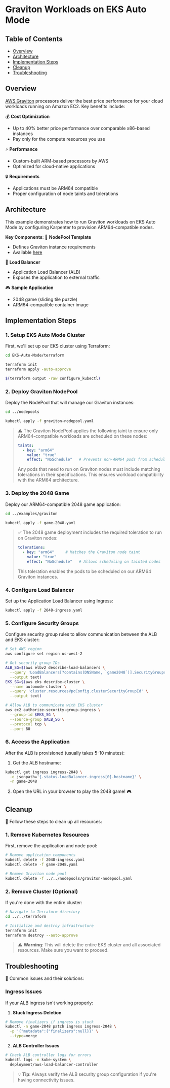 # Graviton Workloads on EKS Auto Mode

## Table of Contents
- [Overview](#overview)
- [Architecture](#architecture)
- [Implementation Steps](#implementation-steps)
- [Cleanup](#cleanup)
- [Troubleshooting](#troubleshooting)

## Overview
[AWS Graviton](https://aws.amazon.com/ec2/graviton/) processors deliver the best price performance for your cloud workloads running on Amazon EC2. Key benefits include:

💰 **Cost Optimization**
- Up to 40% better price performance over comparable x86-based instances
- Pay only for the compute resources you use

⚡ **Performance**
- Custom-built ARM-based processors by AWS
- Optimized for cloud-native applications

🔒 **Requirements**
- Applications must be ARM64 compatible
- Proper configuration of node taints and tolerations

## Architecture
This example demonstrates how to run Graviton workloads on EKS Auto Mode by configuring Karpenter to provision ARM64-compatible nodes.

**Key Components**:
📄 **NodePool Template**
- Defines Graviton instance requirements
- Available [here](../../nodepool-templates/graviton-nodepool.yaml.tpl)

🔄 **Load Balancer**
- Application Load Balancer (ALB)
- Exposes the application to external traffic

🎮 **Sample Application**
- 2048 game (sliding tile puzzle)
- ARM64-compatible container image

## Implementation Steps

### 1. Setup EKS Auto Mode Cluster
First, we'll set up our EKS cluster using Terraform:

```bash
cd EKS-Auto-Mode/terraform

terraform init
terraform apply -auto-approve

$(terraform output -raw configure_kubectl)
```

### 2. Deploy Graviton NodePool
Deploy the NodePool that will manage our Graviton instances:

```bash
cd ../nodepools

kubectl apply -f graviton-nodepool.yaml
```

> ⚠️ The Graviton NodePool applies the following taint to ensure only ARM64-compatible workloads are scheduled on these nodes:
>
> ```yaml
> taints:
>   - key: "arm64"
>     value: "true"
>     effect: "NoSchedule"   # Prevents non-ARM64 pods from scheduling
> ```
>
> Any pods that need to run on Graviton nodes must include matching tolerations in their specifications. This ensures workload compatibility with the ARM64 architecture.

### 3. Deploy the 2048 Game
Deploy our ARM64-compatible 2048 game application:

```bash
cd ../examples/graviton

kubectl apply -f game-2048.yaml
```


> ✅ The 2048 game deployment includes the required toleration to run on Graviton nodes:
>
> ```yaml
> tolerations:
>   - key: "arm64"     # Matches the Graviton node taint
>     value: "true"
>     effect: "NoSchedule"   # Allows scheduling on tainted nodes
> ```
>
> This toleration enables the pods to be scheduled on our ARM64 Graviton instances.

### 4. Configure Load Balancer
Set up the Application Load Balancer using Ingress:

```bash
kubectl apply -f 2048-ingress.yaml
```

### 5. Configure Security Groups
Configure security group rules to allow communication between the ALB and EKS cluster:

```bash
# Set AWS region
aws configure set region us-west-2

# Get security group IDs
ALB_SG=$(aws elbv2 describe-load-balancers \
  --query 'LoadBalancers[?contains(DNSName, `game2048`)].SecurityGroups[0]' \
  --output text)
EKS_SG=$(aws eks describe-cluster \
  --name automode-cluster \
  --query 'cluster.resourcesVpcConfig.clusterSecurityGroupId' \
  --output text)

# Allow ALB to communicate with EKS cluster
aws ec2 authorize-security-group-ingress \
  --group-id $EKS_SG \
  --source-group $ALB_SG \
  --protocol tcp \
  --port 80
```

### 6. Access the Application
After the ALB is provisioned (usually takes 5-10 minutes):

1. Get the ALB hostname:
```bash
kubectl get ingress ingress-2048 \
  -o jsonpath='{.status.loadBalancer.ingress[0].hostname}' \
  -n game-2048
```

2. Open the URL in your browser to play the 2048 game! 🎮

## Cleanup

🧹 Follow these steps to clean up all resources:

### 1. Remove Kubernetes Resources
First, remove the application and node pool:

```bash
# Remove application components
kubectl delete -f 2048-ingress.yaml
kubectl delete -f game-2048.yaml

# Remove Graviton node pool
kubectl delete -f ../../nodepools/graviton-nodepool.yaml
```

### 2. Remove Cluster (Optional)
If you're done with the entire cluster:

```bash
# Navigate to Terraform directory
cd ../../terraform

# Initialize and destroy infrastructure
terraform init
terraform destroy --auto-approve
```

> ⚠️ **Warning**: This will delete the entire EKS cluster and all associated resources. Make sure you want to proceed.

## Troubleshooting

🔧 Common issues and their solutions:

### Ingress Issues
If your ALB ingress isn't working properly:

1. **Stuck Ingress Deletion**
```bash
# Remove finalizers if ingress is stuck
kubectl -n game-2048 patch ingress ingress-2048 \
  -p '{"metadata":{"finalizers":null}}' \
  --type=merge
```

2. **ALB Controller Issues**
```bash
# Check ALB controller logs for errors
kubectl logs -n kube-system \
  deployment/aws-load-balancer-controller
```

> 💡 **Tip**: Always verify the ALB security group configuration if you're having connectivity issues.

